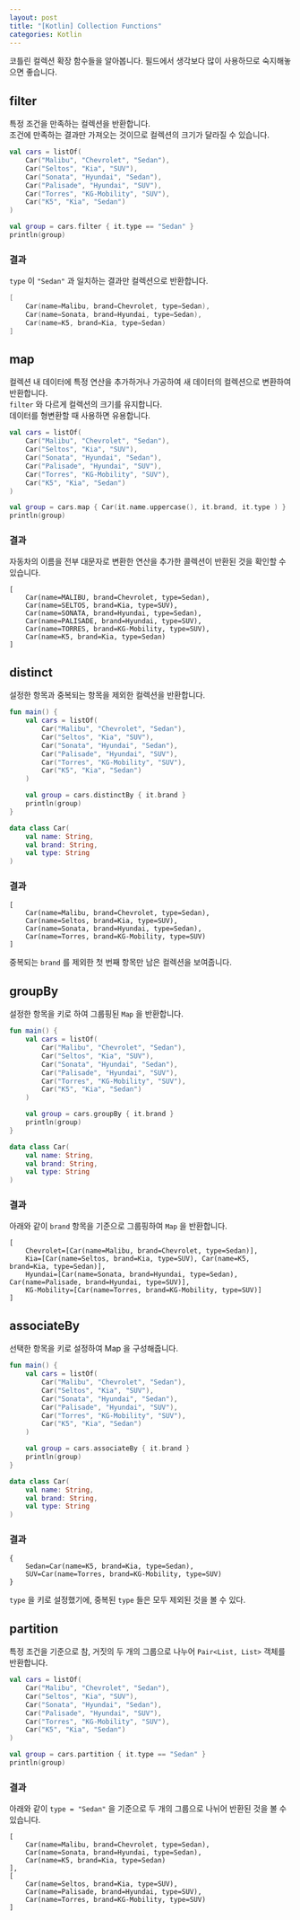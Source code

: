 ```yaml
---
layout: post
title: "[Kotlin] Collection Functions"
categories: Kotlin
---
```


코틀린 컬렉션 확장 함수들을 알아봅니다. 필드에서 생각보다 많이 사용하므로 숙지해놓으면 좋습니다.

## filter

특정 조건을 만족하는 컬렉션을 반환합니다.  
조건에 만족하는 결과만 가져오는 것이므로 컬렉션의 크기가 달라질 수 있습니다.

~~~kotlin
val cars = listOf(
    Car("Malibu", "Chevrolet", "Sedan"),
    Car("Seltos", "Kia", "SUV"),
    Car("Sonata", "Hyundai", "Sedan"),
    Car("Palisade", "Hyundai", "SUV"),
    Car("Torres", "KG-Mobility", "SUV"),
    Car("K5", "Kia", "Sedan")
)

val group = cars.filter { it.type == "Sedan" }
println(group)
~~~

### 결과

`type` 이 `"Sedan"` 과 일치하는 결과만 컬렉션으로 반환합니다.

~~~kotlin
[
    Car(name=Malibu, brand=Chevrolet, type=Sedan), 
    Car(name=Sonata, brand=Hyundai, type=Sedan), 
    Car(name=K5, brand=Kia, type=Sedan)
]
~~~

## map

컬렉션 내 데이터에 특정 연산을 추가하거나 가공하여 새 데이터의 컬렉션으로 변환하여 반환합니다.  
`filter` 와 다르게 컬렉션의 크기를 유지합니다.  
데이터를 형변환할 때 사용하면 유용합니다.

~~~kotlin
val cars = listOf(
    Car("Malibu", "Chevrolet", "Sedan"),
    Car("Seltos", "Kia", "SUV"),
    Car("Sonata", "Hyundai", "Sedan"),
    Car("Palisade", "Hyundai", "SUV"),
    Car("Torres", "KG-Mobility", "SUV"),
    Car("K5", "Kia", "Sedan")
)

val group = cars.map { Car(it.name.uppercase(), it.brand, it.type ) }
println(group)
~~~

### 결과

자동차의 이름을 전부 대문자로 변환한 연산을 추가한 콜렉션이 반환된 것을 확인할 수 있습니다.

~~~
[
    Car(name=MALIBU, brand=Chevrolet, type=Sedan), 
    Car(name=SELTOS, brand=Kia, type=SUV), 
    Car(name=SONATA, brand=Hyundai, type=Sedan), 
    Car(name=PALISADE, brand=Hyundai, type=SUV), 
    Car(name=TORRES, brand=KG-Mobility, type=SUV), 
    Car(name=K5, brand=Kia, type=Sedan)
]
~~~

## distinct

설정한 항목과 중복되는 항목을 제외한 컬렉션을 반환합니다.

~~~kotlin
fun main() {
    val cars = listOf(
        Car("Malibu", "Chevrolet", "Sedan"),
        Car("Seltos", "Kia", "SUV"),
        Car("Sonata", "Hyundai", "Sedan"),
        Car("Palisade", "Hyundai", "SUV"),
        Car("Torres", "KG-Mobility", "SUV"),
        Car("K5", "Kia", "Sedan")
    )

    val group = cars.distinctBy { it.brand }
    println(group)
}

data class Car(
    val name: String,
    val brand: String,
    val type: String
)
~~~

### 결과

~~~
[
    Car(name=Malibu, brand=Chevrolet, type=Sedan), 
    Car(name=Seltos, brand=Kia, type=SUV), 
    Car(name=Sonata, brand=Hyundai, type=Sedan), 
    Car(name=Torres, brand=KG-Mobility, type=SUV)
]
~~~

중복되는 `brand` 를 제외한 첫 번째 항목만 남은 컬렉션을 보여줍니다.

## groupBy

설정한 항목을 키로 하여 그룹핑된 `Map` 을 반환합니다.

~~~kotlin
fun main() {
    val cars = listOf(
        Car("Malibu", "Chevrolet", "Sedan"),
        Car("Seltos", "Kia", "SUV"),
        Car("Sonata", "Hyundai", "Sedan"),
        Car("Palisade", "Hyundai", "SUV"),
        Car("Torres", "KG-Mobility", "SUV"),
        Car("K5", "Kia", "Sedan")
    )

    val group = cars.groupBy { it.brand }
    println(group)
}

data class Car(
    val name: String,
    val brand: String,
    val type: String
)
~~~

### 결과

아래와 같이 `brand` 항목을 기준으로 그룹핑하여 `Map` 을 반환합니다.

~~~
[
    Chevrolet=[Car(name=Malibu, brand=Chevrolet, type=Sedan)], 
    Kia=[Car(name=Seltos, brand=Kia, type=SUV), Car(name=K5, brand=Kia, type=Sedan)], 
    Hyundai=[Car(name=Sonata, brand=Hyundai, type=Sedan), Car(name=Palisade, brand=Hyundai, type=SUV)],
    KG-Mobility=[Car(name=Torres, brand=KG-Mobility, type=SUV)]
]
~~~

## associateBy

선택한 항목을 키로 설정하여 Map 을 구성해줍니다.

~~~kotlin
fun main() {
    val cars = listOf(
        Car("Malibu", "Chevrolet", "Sedan"),
        Car("Seltos", "Kia", "SUV"),
        Car("Sonata", "Hyundai", "Sedan"),
        Car("Palisade", "Hyundai", "SUV"),
        Car("Torres", "KG-Mobility", "SUV"),
        Car("K5", "Kia", "Sedan")
    )

    val group = cars.associateBy { it.brand }
    println(group)
}

data class Car(
    val name: String,
    val brand: String,
    val type: String
)
~~~

### 결과

~~~
{
    Sedan=Car(name=K5, brand=Kia, type=Sedan), 
    SUV=Car(name=Torres, brand=KG-Mobility, type=SUV)
}
~~~

`type` 을 키로 설정했기에, 중복된 `type` 들은 모두 제외된 것을 볼 수 있다.

## partition

특정 조건을 기준으로 참, 거짓의 두 개의 그룹으로 나누어 `Pair<List, List>` 객체를 반환합니다.

~~~kotlin
val cars = listOf(
    Car("Malibu", "Chevrolet", "Sedan"),
    Car("Seltos", "Kia", "SUV"),
    Car("Sonata", "Hyundai", "Sedan"),
    Car("Palisade", "Hyundai", "SUV"),
    Car("Torres", "KG-Mobility", "SUV"),
    Car("K5", "Kia", "Sedan")
)

val group = cars.partition { it.type == "Sedan" }
println(group)
~~~

### 결과

아래와 같이 `type = "Sedan"` 을 기준으로 두 개의 그룹으로 나뉘어 반환된 것을 볼 수 있습니다.

~~~
[
    Car(name=Malibu, brand=Chevrolet, type=Sedan), 
    Car(name=Sonata, brand=Hyundai, type=Sedan), 
    Car(name=K5, brand=Kia, type=Sedan)
], 
[
    Car(name=Seltos, brand=Kia, type=SUV), 
    Car(name=Palisade, brand=Hyundai, type=SUV), 
    Car(name=Torres, brand=KG-Mobility, type=SUV)
]
~~~





